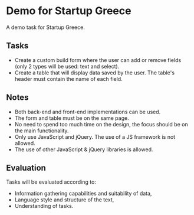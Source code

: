 # Demo for Startup Greece
A demo task for Startup Greece.

## Tasks
- Create a custom build form where the user can add or remove fields (only 2 types will be used: text and select).
- Create a table that will display data saved by the user. The table's header must contain the name of each field.

## Notes
- Both back-end and front-end implementations can be used.
- The form and table must be on the same page.
- No need to spend too much time on the design, the focus should be on the main functionality.
- Only use JavaScript and jQuery. The use of a JS framework is not allowed.
- The use of other JavaScript & jQuery libraries is allowed.

## Evaluation
Tasks will be evaluated according to:
- Information gathering capabilities and suitability of data,
- Language style and structure of the text,
- Understanding of tasks.
